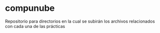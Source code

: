 # compunube
Repositorio para directorios en la cual se subirán los archivos relacionados con cada una de las prácticas
